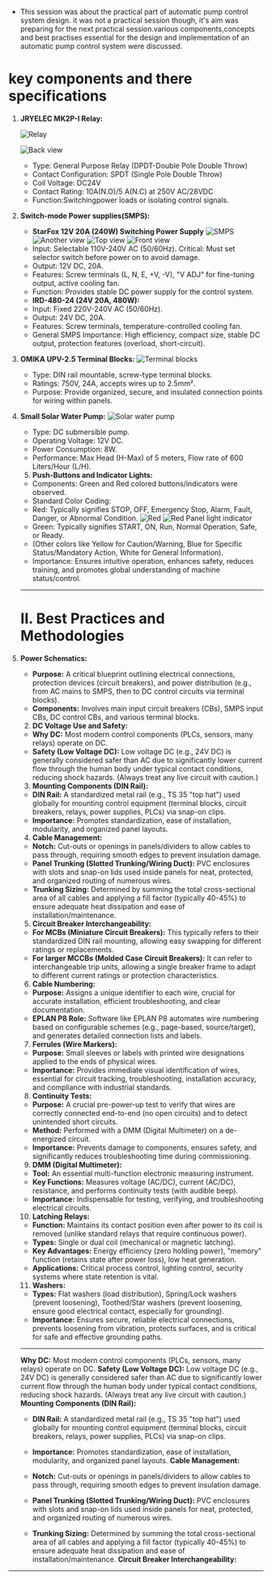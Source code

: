 - This session was about the practical part of automatic pump control system design.
it was not a practical session though, it's aim was preparing for the next practical session.various components,concepts and best practises essential for the design and implementation of an automatic pump control system were discussed.
# key components and there specifications
1. **JRYELEC MK2P-I Relay:**
   
   ![Relay](https://github.com/plochoidysis-ojwege/Industrial-Panel-Design/blob/main/Documentation/images%20for%20the%20session%20notes/relay.jpg)

   ![Back view](https://github.com/plochoidysis-ojwege/Industrial-Panel-Design/blob/main/Documentation/images%20for%20the%20session%20notes/relay%20back%20view.jpg)
   - Type: General Purpose Relay (DPDT-Double Pole Double Throw)
   - Contact Configuration: SPDT (Single Pole Double Throw)
   - Coil Voltage: DC24V
   - Contact Rating: 10A(N.O)/5 A(N.C) at 250V AC/28VDC
   - Function:Switchingpower loads or isolating control signals.
3. **Switch-mode Power supplies(SMPS):**
   - **StarFox 12V 20A (240W) Switching Power Supply**
     ![SMPS](https://github.com/plochoidysis-ojwege/Industrial-Panel-Design/blob/main/Documentation/images%20for%20the%20session%20notes/StarFox%2012V%2020A%20(240W)%20Switch-Mode%20Power%20Supply%20(SMPS)-back%20view.jpg)
     ![Another view](https://github.com/plochoidysis-ojwege/Industrial-Panel-Design/blob/main/Documentation/images%20for%20the%20session%20notes/StarFox%2012V%2020A%20(240W)%20Switch-Mode%20Power%20Supply%20(SMPS)-front%20view.jpg)
     ![Top view](https://github.com/plochoidysis-ojwege/Industrial-Panel-Design/blob/main/Documentation/images%20for%20the%20session%20notes/StarFox%2012V%2020A%20(240W)%20Switch-Mode%20Power%20Supply%20(SMPS)-top%20view.jpg)
     ![Front view](https://github.com/plochoidysis-ojwege/Industrial-Panel-Design/blob/main/Documentation/images%20for%20the%20session%20notes/StarFox%2012V%2020A%20(240W)%20Switch-Mode%20Power%20Supply%20(SMPS)-front.jpg)
   - Input: Selectable 110V-240V AC (50/60Hz). Critical: Must set selector switch before power on to avoid damage.
   - Output: 12V DC, 20A.
   - Features: Screw terminals (L, N, E, +V, -V), "V ADJ" for fine-tuning output, active cooling fan.
   - Function: Provides stable DC power supply for the control system.
   - **IRD-480-24 (24V 20A, 480W):**
   - Input: Fixed 220V-240V AC (50/60Hz).
   - Output: 24V DC, 20A.
   - Features: Screw terminals, temperature-controlled cooling fan.
   - General SMPS Importance: High efficiency, compact size, stable DC output, protection features (overload, short-circuit).
4. **OMIKA UPV-2.5 Terminal Blocks:**
   ![Terminal blocks](https://github.com/plochoidysis-ojwege/Industrial-Panel-Design/blob/main/Documentation/images%20for%20the%20session%20notes/terminal%20blocks.jpg)
   - Type: DIN rail mountable, screw-type terminal blocks.
   - Ratings: 750V, 24A, accepts wires up to 2.5mm².
   - Purpose: Provide organized, secure, and insulated connection points for wiring within panels.
5. **Small Solar Water Pump:**
   ![Solar water pump](https://github.com/plochoidysis-ojwege/Industrial-Panel-Design/blob/main/Documentation/images%20for%20the%20session%20notes/solar%20water%20pump.jpg)
   - Type: DC submersible pump.
   - Operating Voltage: 12V DC.
   - Power Consumption: 8W.
   - Performance: Max Head (H-Max) of 5 meters, Flow rate of 600 Liters/Hour (L/H).

   5. **Push-Buttons and Indicator Lights:**
   - Components: Green and Red colored buttons/indicators were observed.
   - Standard Color Coding:
   - Red: Typically signifies STOP, OFF, Emergency Stop, Alarm, Fault, Danger, or Abnormal Condition.
     ![Red](https://github.com/plochoidysis-ojwege/Industrial-Panel-Design/blob/main/Documentation/images%20for%20the%20session%20notes/RED.jpg)
     ![Red Panel light indicator](https://github.com/plochoidysis-ojwege/Industrial-Panel-Design/blob/main/Documentation/images%20for%20the%20session%20notes/Panel%20light%20indicator.jpg)
   - Green: Typically signifies START, ON, Run, Normal Operation, Safe, or Ready.
   - (Other colors like Yellow for Caution/Warning, Blue for Specific Status/Mandatory Action, White for General Information).
   - Importance: Ensures intuitive operation, enhances safety, reduces training, and promotes global understanding of machine status/control.
   ---

   # II. Best Practices and Methodologies
1. **Power Schematics:**
   - **Purpose:** A critical blueprint outlining electrical connections, protection devices (circuit breakers), and power distribution (e.g., from AC mains to SMPS, then to DC control circuits via terminal blocks).
   - **Components:** Involves main input circuit breakers (CBs), SMPS input CBs, DC control CBs, and various terminal blocks.           

   2. **DC Voltage Use and Safety:**
   - **Why DC:** Most modern control components (PLCs, sensors, many relays) operate on DC.
   - **Safety (Low Voltage DC):** Low voltage DC (e.g., 24V DC) is generally considered safer than AC due to significantly lower current flow through the human body under typical contact conditions, reducing shock hazards. (Always treat any live circuit with caution.)
   3. **Mounting Components (DIN Rail):**
   - **DIN Rail:** A standardized metal rail (e.g., TS 35 "top hat") used globally for mounting control equipment (terminal blocks, circuit breakers, relays, power supplies, PLCs) via snap-on clips.
   - **Importance:** Promotes standardization, ease of installation, modularity, and organized panel layouts.
   4. **Cable Management:**
   - **Notch:** Cut-outs or openings in panels/dividers to allow cables to pass through, requiring smooth edges to prevent insulation damage.
   - **Panel Trunking (Slotted Trunking/Wiring Duct):** PVC enclosures with slots and snap-on lids used inside panels for neat, protected, and organized routing of numerous wires.
   - **Trunking Sizing:** Determined by summing the total cross-sectional area of all cables and applying a fill factor (typically 40-45%) to ensure adequate heat dissipation and ease of installation/maintenance.
   5. **Circuit Breaker Interchangeability:**
   - **For MCBs (Miniature Circuit Breakers):** This typically refers to their standardized DIN rail mounting, allowing easy swapping for different ratings or replacements.
   - **For larger MCCBs (Molded Case Circuit Breakers):** It can refer to interchangeable trip units, allowing a single breaker frame to adapt to different current ratings or protection characteristics.
   6. **Cable Numbering:**
   - **Purpose:** Assigns a unique identifier to each wire, crucial for accurate installation, efficient troubleshooting, and clear documentation.
   - **EPLAN P8 Role:** Software like EPLAN P8 automates wire numbering based on configurable schemes (e.g., page-based, source/target), and generates detailed connection lists and labels.
   7. **Ferrules (Wire Markers):**
   - **Purpose:** Small sleeves or labels with printed wire designations applied to the ends of physical wires.
   - **Importance:** Provides immediate visual identification of wires, essential for circuit tracking, troubleshooting, installation accuracy, and compliance with industrial standards.
   8. **Continuity Tests:**
   - **Purpose:** A crucial pre-power-up test to verify that wires are correctly connected end-to-end (no open circuits) and to detect unintended short circuits.
   - **Method:** Performed with a DMM (Digital Multimeter) on a de-energized circuit.
   - **Importance:** Prevents damage to components, ensures safety, and significantly reduces troubleshooting time during commissioning.
   9. **DMM (Digital Multimeter):**
   - **Tool:** An essential multi-function electronic measuring instrument.
   - **Key Functions:** Measures voltage (AC/DC), current (AC/DC), resistance, and performs continuity tests (with audible beep).
   - **Importance:** Indispensable for testing, verifying, and troubleshooting electrical circuits.
   10. **Latching Relays:**
   - **Function:** Maintains its contact position even after power to its coil is removed (unlike standard relays that require continuous power).
   - **Types:** Single or dual coil (mechanical or magnetic latching).
   - **Key Advantages:** Energy efficiency (zero holding power), "memory" function (retains state after power loss), low heat generation.
   - **Applications:** Critical process control, lighting control, security systems where state retention is vital.
   11. **Washers:**
   - **Types:** Flat washers (load distribution), Spring/Lock washers (prevent loosening), Toothed/Star washers (prevent loosening, ensure good electrical contact, especially for grounding).
   - **Importance:** Ensures secure, reliable electrical connections, prevents loosening from vibration, protects surfaces, and is critical for safe and effective grounding paths.

   ---

   **Why DC:** Most modern control components (PLCs, sensors, many relays) operate on DC.
   **Safety (Low Voltage DC):** Low voltage DC (e.g., 24V DC) is generally considered safer than AC due to significantly lower current flow through the human body under typical contact conditions, reducing shock hazards. (Always treat any live circuit with caution.)
   **Mounting Components (DIN Rail):**

   - **DIN Rail:** A standardized metal rail (e.g., TS 35 "top hat") used globally for mounting control equipment (terminal blocks, circuit breakers, relays, power supplies, PLCs) via snap-on clips.
   - **Importance:** Promotes standardization, ease of installation, modularity, and organized panel layouts.
   **Cable Management:**

   - **Notch:** Cut-outs or openings in panels/dividers to allow cables to pass through, requiring smooth edges to prevent insulation damage.
   - **Panel Trunking (Slotted Trunking/Wiring Duct):** PVC enclosures with slots and snap-on lids used inside panels for neat, protected, and organized routing of numerous wires.
   - **Trunking Sizing:** Determined by summing the total cross-sectional area of all cables and applying a fill factor (typically 40-45%) to ensure adequate heat dissipation and ease of installation/maintenance.
   **Circuit Breaker Interchangeability:**

---
